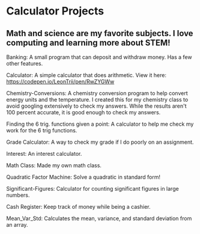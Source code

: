 # Calculator Projects

## Math and science are my favorite subjects. I love computing and learning more about STEM!

Banking: A small program that can deposit and withdraw money. Has a few other features.

Calculator: A simple calculator that does arithmetic. View it here: https://codepen.io/LeonTrii/pen/RwZYGWw

Chemistry-Conversions: A chemistry conversion program to help convert energy units and the temperature. I created this for my chemistry class to avoid googling extensively to check my answers. While the results aren't 100 percent accurate, it is good enough to check my answers.

Finding the 6 trig. functions given a point: A calculator to help me check my work for the 6 trig functions.

Grade Calculator: A way to check my grade if I do poorly on an assignment.

Interest: An interest calculator.

Math Class: Made my own math class.

Quadratic Factor Machine: Solve a quadratic in standard form!

Significant-Figures: Calculator for counting significant figures in large numbers.

Cash Register: Keep track of money while being a cashier.

Mean_Var_Std: Calculates the mean, variance, and standard deviation from an array.
